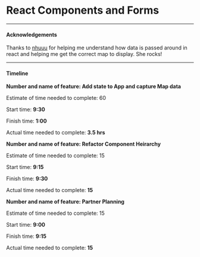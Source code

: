 # React Components and Forms

---

#### Acknowledgements
Thanks to [nhuuu](https://github.com/nhuuu) for helping me understand how data is passed around in react and helping me get the correct map to display.  She rocks!

---

#### Timeline

**Number and name of feature: Add state to App and capture Map data**

Estimate of time needed to complete: 60

Start time: **9:30**

Finish time: **1:00**

Actual time needed to complete: **3.5 hrs**

**Number and name of feature: Refactor Component Heirarchy**

Estimate of time needed to complete: 15

Start time: **9:15**

Finish time: **9:30**

Actual time needed to complete: **15**

**Number and name of feature: Partner Planning**

Estimate of time needed to complete: 15

Start time: **9:00**

Finish time: **9:15**

Actual time needed to complete: **15**
